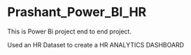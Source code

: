 # Prashant_Power_BI_HR
This is Power Bi project end to end project.

Used an HR Dataset to  create a HR ANALYTICS DASHBOARD
